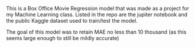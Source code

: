 This is a Box Office Movie Regression model that was made as a project for my Machine Learning class. Listed in the repo are the jupiter notebook and the public Kaggle dataset used to train/test the model.

The goal of this model was to retain MAE no less than 10 thousand (as this seems large enough to still be mildly accurate)
